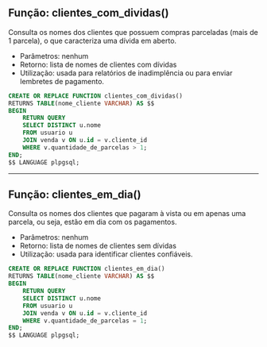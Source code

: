 ## Função: clientes_com_dividas()

Consulta os nomes dos clientes que possuem compras parceladas (mais de 1 parcela), o que caracteriza uma dívida em aberto.

- Parâmetros: nenhum
- Retorno: lista de nomes de clientes com dívidas
- Utilização: usada para relatórios de inadimplência ou para enviar lembretes de pagamento.
```sql
CREATE OR REPLACE FUNCTION clientes_com_dividas()
RETURNS TABLE(nome_cliente VARCHAR) AS $$
BEGIN
    RETURN QUERY
    SELECT DISTINCT u.nome
    FROM usuario u
    JOIN venda v ON u.id = v.cliente_id
    WHERE v.quantidade_de_parcelas > 1;
END;
$$ LANGUAGE plpgsql;

```

---

## Função: clientes_em_dia()

Consulta os nomes dos clientes que pagaram à vista ou em apenas uma parcela, ou seja, estão em dia com os pagamentos.

- Parâmetros: nenhum
- Retorno: lista de nomes de clientes sem dívidas
- Utilização: usada para identificar clientes confiáveis.

```sql
CREATE OR REPLACE FUNCTION clientes_em_dia()
RETURNS TABLE(nome_cliente VARCHAR) AS $$
BEGIN
    RETURN QUERY
    SELECT DISTINCT u.nome
    FROM usuario u
    JOIN venda v ON u.id = v.cliente_id
    WHERE v.quantidade_de_parcelas = 1;
END;
$$ LANGUAGE plpgsql;

```


